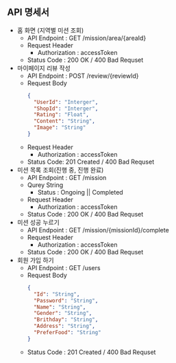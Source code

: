 ## API 명세서

- 홈 화면 (지역별 미션 조회)
  - API Endpoint : GET /mission/area/{areaId}
  - Request Header
    - Authorization : accessToken
  - Status Code : 200 OK / 400 Bad Requset
- 마이페이지 리뷰 작성
  - API Endpoint : POST /review/{reviewId}
  - Request Body
    ```json
    {
      "UserId": "Interger",
      "ShopId": "Interger",
      "Rating": "Float",
      "Content": "String",
      "Image": "String"
    }
    ```
  - Request Header
    - Authorization : accessToken
  - Status Code: 201 Created / 400 Bad Requset
- 미션 목록 조회(진행 중, 진행 완료)
  - API Endpoint : GET /mission
  - Qurey String
    - Status : Ongoing || Completed
  - Request Header
    - Authorization : accessToken
  - Status Code : 200 OK / 400 Bad Requset
- 미션 성공 누르기
  - API Endpoint : GET /mission/{missionId}/complete
  - Request Header
    - Authorization : accessToken
  - Status Code : 200 OK / 400 Bad Requset
- 회원 가입 하기
  - API Endpoint : GET /users
  - Request Body
    ```json
    {
      "Id": "String",
      "Password": "String",
      "Name": "String",
      "Gender": "String",
      "Brithday": "String",
      "Address": "String",
      "PreferFood": "String"
    }
    ```
  - Status Code : 201 Created / 400 Bad Requset
